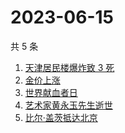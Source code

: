 # 2023-06-15

共 5 条

<!-- BEGIN ZHIHUSEARCH -->
<!-- 最后更新时间 Thu Jun 15 2023 00:15:43 GMT+0800 (China Standard Time) -->
1. [天津居民楼爆炸致 3 死](https://www.zhihu.com/search?q=天津居民楼爆炸致%203%20死)
1. [金价上涨](https://www.zhihu.com/search?q=金价上涨)
1. [世界献血者日](https://www.zhihu.com/search?q=世界献血者日)
1. [艺术家黄永玉先生逝世](https://www.zhihu.com/search?q=艺术家黄永玉先生逝世)
1. [比尔·盖茨抵达北京](https://www.zhihu.com/search?q=比尔·盖茨抵达北京)
<!-- END ZHIHUSEARCH -->
